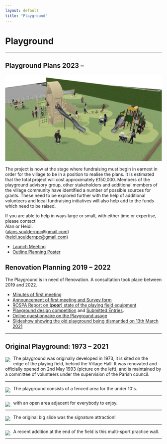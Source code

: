 ```yaml
---
layout: default
title: "Playground"
---
```


# Playground

----


## Playground Plans 2023 &ndash;

![impression](playground-impression.png)

The project is now at the stage where fundraising must begin in earnest in order for the
village to be in a position to realise the plans. It is estimated that the total project will
cost approximately £150,000. Members of the playground advisory group, other
stakeholders and additional members of the village community have identified a number
of possible sources for grants. These need to be explored further with the help of
additional volunteers and local fundraising initiatives will also help add to the funds
which need to be raised.

If you are able to help in ways large or small, with either time
or expertise, please contact  
Alan or Heidi.  
([alans.souldernpc@gmail.com](mailto:alans.souldernpc@gmail.com))  
([heidi.souldernpc@gmail.com](mailto:heidi.souldernpc@gmail.com))

* [Launch Meeting](https://www.souldern.org/home/announcements/playground-launch)
* [Outline Planning Poster](https://www.souldern.org/home/announcements/playground-plan)

## Renovation Planning 2019 &ndash; 2022

The Playground is in need of Renovation. A consultation took place between 2019 and 2022.


* [Minutes of first meeting](/home/announcements/playground2020-minutes)
* [Announcement of first meeting and Survey form](/home/announcements/playground2020)
* [ROSPA Report on (**poor**) state of the playing field equipment](/home/announcements/playground-safety-2019)
* [Playground design competition](/home/announcements/playground-design-competition)  and [Submitted Entries](/home/playground2020).
* [Online questionnaire on the Playground usage](/home/announcements/playground-questionnaire-2021)
* [Slideshow showing the old playground being dismantled on 13th March 2021](demolition-march-2021)


----


## Original Playground: 1973 &ndash; 2021

<div style="display:inline;margin:5px 10px;float:right"></div>
<div style="display:inline;float:left;margin:5px 10px 0px 0px"><a href="https://picasaweb.google.com/111338960776702858271/DavidCarlisleSouldernVillage#6197856637034419842" imageanchor="1"><img border="0" src="https://lh3.googleusercontent.com/-zoWyrkeXbgw/VgM1xhM71oI/AAAAAAAABRc/pNULeQ08lY0/s400/playground-open.png" /></a></div>

The playground was originally developed in 1973, it is sited on the edge of the playing field, behind the Village Hall. It was renovated and officially opened on 2nd May 1993 (picture on the left), and is maintained by a committee of volunteers under the supervision of the Parish council.

<hr style="clear:both" />
<div style="display:inline;margin:5px 10px 0px 0px;float:left"><a href="https://picasaweb.google.com/111338960776702858271/SouldernWebsite#6209541272098314658" imageanchor="1"><img border="0" src="https://lh3.googleusercontent.com/-Ou6YkEzGDDI/Viy44y2MGaI/AAAAAAAACQI/dsxkIqFo-ho/s400/1107.JPG" /></a></div>

The playground consists of a fenced area for the under 10's.

<hr style="clear:both" />
<div style="display:inline;margin:5px 10px;float:right"></div>
<div style="display:inline;float:left;margin:5px 10px 0px 0px"><a href="https://picasaweb.google.com/111338960776702858271/SouldernWebsite#6209541274731088370" imageanchor="1"><img border="0" src="https://lh3.googleusercontent.com/-3vtUQHcuSw0/Viy448p5CfI/AAAAAAAACQI/UaSpxIhDk1g/s400/1109.JPG" /></a></div>


with an open area adjacent for everybody to enjoy.

<hr style="clear:both" />
<div style="display:inline;margin:5px 10px 0px 0px;float:left"><a href="https://picasaweb.google.com/111338960776702858271/DavidCarlisleSouldernVillage#6201100616404161858" imageanchor="1"><img border="0" src="https://lh3.googleusercontent.com/-sxtWeOaquWo/Vg68J-E51UI/AAAAAAAABvY/XhdsgN4bC4s/s400/20151002_175943.jpg" /></a></div>


The original big slide was the signature attraction!

<hr style="clear:both" />
<div style="display:inline;float:left;margin:5px 10px 0px 0px"><a href="https://picasaweb.google.com/111338960776702858271/DavidCarlisleSouldernVillage#6201100613067075426" imageanchor="1"><img border="0" src="https://lh3.googleusercontent.com/-WyldhaFAb8M/Vg68JxpR72I/AAAAAAAABvY/Xa_6HNkqrgM/s400/20151002_180213.jpg" /></a></div>

A recent addition at the end of the field is this multi-sport practice wall.
<hr style="clear:both" /> 
